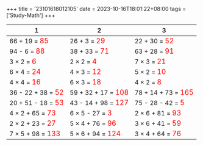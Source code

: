+++ 
title = '23101618012105' 
date = 2023-10-16T18:01:22+08:00 
tags = ['Study-Math'] 
+++ 

1 | 2 | 3 
-- | -- | -- 
66 + 19 = <font color=red size=4>85</font> | 26 + 3 = <font color=red size=4>29</font> | 22 + 30 = <font color=red size=4>52</font> 
94 - 6 = <font color=red size=4>88</font> | 38 + 33 = <font color=red size=4>71</font> | 63 + 28 = <font color=red size=4>91</font> 
3 × 2 = <font color=red size=4>6</font> | 2 × 2 = <font color=red size=4>4</font> | 7 × 3 = <font color=red size=4>21</font> 
6 × 4 = <font color=red size=4>24</font> | 4 × 3 = <font color=red size=4>12</font> | 5 × 2 = <font color=red size=4>10</font> 
4 × 4 = <font color=red size=4>16</font> | 6 × 3 = <font color=red size=4>18</font> | 4 × 2 = <font color=red size=4>8</font> 
36 - 22 + 38 = <font color=red size=4>52</font> | 59 + 32 + 17 = <font color=red size=4>108</font> | 78 + 14 + 73 = <font color=red size=4>165</font> 
20 + 51 - 18 = <font color=red size=4>53</font> | 43 - 14 + 98 = <font color=red size=4>127</font> | 75 - 28 - 42 = <font color=red size=4>5</font> 
4 × 2 + 65 = <font color=red size=4>73</font> | 6 × 5 - 27 = <font color=red size=4>3</font> | 2 × 6 + 81 = <font color=red size=4>93</font> 
2 × 2 + 23 = <font color=red size=4>27</font> | 5 × 4 + 76 = <font color=red size=4>96</font> | 3 × 6 + 41 = <font color=red size=4>59</font> 
7 × 5 + 98 = <font color=red size=4>133</font> | 5 × 6 + 94 = <font color=red size=4>124</font> | 3 × 4 + 64 = <font color=red size=4>76</font> 

